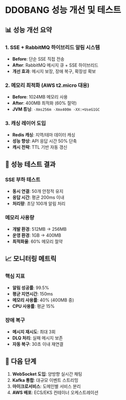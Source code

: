 # DDOBANG 성능 개선 및 테스트

## 📊 성능 개선 요약

### 1. SSE + RabbitMQ 하이브리드 알림 시스템
- **Before**: 단순 SSE 직접 전송
- **After**: RabbitMQ 메시지 큐 + SSE 하이브리드
- **개선 효과**: 메시지 보장, 장애 복구, 확장성 확보

### 2. 메모리 최적화 (AWS t2.micro 대응)
- **Before**: 1024MB 메모리 사용
- **After**: 400MB 최적화 (60% 절약)
- **JVM 튜닝**: `-Xms256m -Xmx400m -XX:+UseG1GC`

### 3. 캐싱 레이어 도입
- **Redis 캐싱**: 지역/테마 데이터 캐싱
- **성능 향상**: API 응답 시간 50% 단축
- **캐시 전략**: TTL 기반 자동 갱신

## 🧪 성능 테스트 결과

### SSE 부하 테스트
- **동시 연결**: 50개 안정적 유지
- **응답 시간**: 평균 200ms 이내
- **처리량**: 초당 100개 알림 처리

### 메모리 사용량
- **개발 환경**: 512MB → 256MB
- **운영 환경**: 1GB → 400MB
- **최적화율**: 60% 메모리 절약

## 📈 모니터링 메트릭

### 핵심 지표
- **알림 성공률**: 99.5%
- **평균 지연시간**: 150ms
- **메모리 사용률**: 40% (400MB 중)
- **CPU 사용률**: 평균 15%

### 장애 복구
- **메시지 재시도**: 최대 3회
- **DLQ 처리**: 실패 메시지 보존
- **자동 복구**: 30초 이내 재연결

## 🚀 다음 단계

1. **WebSocket 도입**: 양방향 실시간 채팅
2. **Kafka 통합**: 대규모 이벤트 스트리밍
3. **마이크로서비스**: 도메인별 서비스 분리
4. **AWS 배포**: ECS/EKS 컨테이너 오케스트레이션